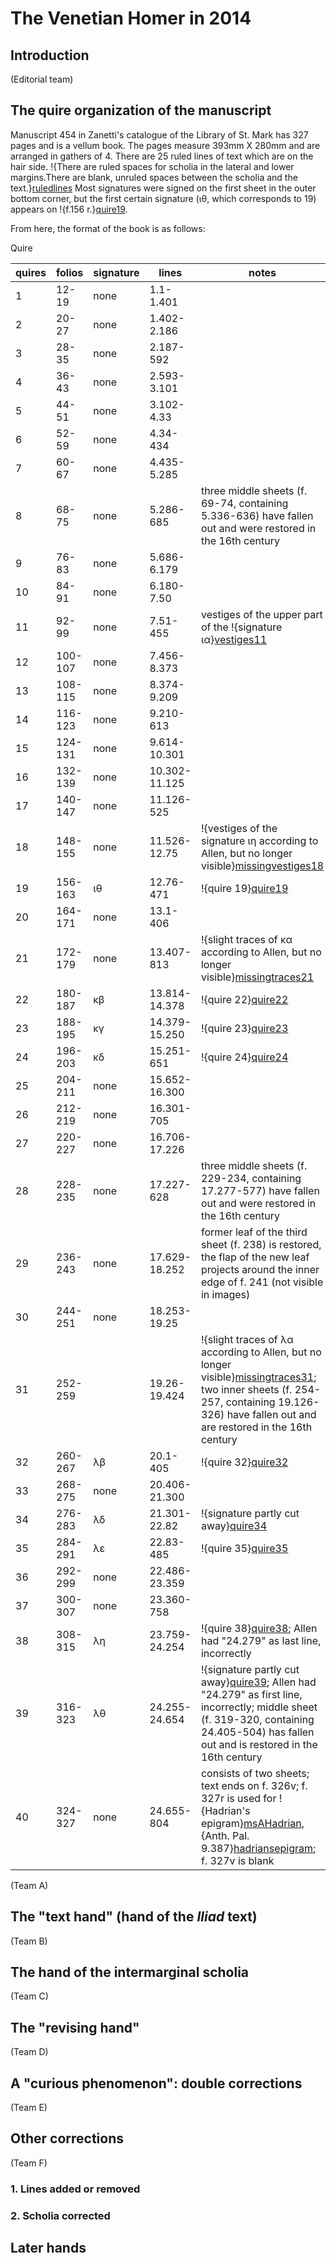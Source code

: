 # The Venetian Homer in 2014 #

## Introduction ##


(Editorial team)

## The quire organization of the manuscript ##
Manuscript 454 in Zanetti's catalogue of the Library of St. Mark has 327 pages and is a vellum book. The pages measure 393mm X 280mm and are arranged in gathers of 4. There are 25 ruled lines of text which are on the hair side. 
!{There are ruled spaces for scholia in the lateral and lower margins.There are blank, unruled spaces between the scholia and the text.}[ruledlines] 
Most signatures were signed on the first sheet in the outer bottom corner, but the first certain signature (ιθ, which corresponds to 19) appears on !{f.156 r.}[quire19].

[quire19]: urn:cite:hmt:vaimg.VA156RN-0327@0.8116,0.8805,0.1052,0.0699

[ruledlines]: urn:cite:hmt:vaimg.VA156RN-0327@0.0691,0.6075,0.7074,0.1571


From here, the format of the book is as follows:





Quire

| quires | folios | signature | lines | notes |
|  ------	| ------	| ------	| ------	| -----  |  
|  1 | 12-19 | none | 1.1-1.401 | |  
|  2 | 20-27 | none | 1.402-2.186 | | 
|  3 | 28-35 | none | 2.187-592 | |
|  4 | 36-43 | none | 2.593-3.101 | |
|  5 | 44-51 | none | 3.102-4.33 | |
|  6 | 52-59 | none | 4.34-434 | |
|  7 | 60-67 | none | 4.435-5.285 | |
|  8 | 68-75 | none | 5.286-685 | three middle sheets (f. 69-74, containing 5.336-636) have fallen out and were restored in the 16th century |
|  9 | 76-83 | none | 5.686-6.179 | |
| 10 | 84-91 | none | 6.180-7.50 | |
| 11 | 92-99 | none | 7.51-455 | vestiges of the upper part of the !{signature ια}[vestiges11] |
| 12 | 100-107 | none | 7.456-8.373 | |
| 13 | 108-115 | none | 8.374-9.209 | |
| 14 | 116-123 | none | 9.210-613 | |
| 15 | 124-131 | none | 9.614-10.301 | |
| 16 | 132-139 | none | 10.302-11.125 | |
| 17 | 140-147 | none | 11.126-525 | |
| 18 | 148-155 | none | 11.526-12.75 | !{vestiges of the signature ιη according to Allen, but no longer visible}[missingvestiges18] |
| 19 | 156-163 | ιθ | 12.76-471 | !{quire 19}[quire19] |
| 20 | 164-171 | none | 13.1-406 | |
| 21 | 172-179 | none | 13.407-813 | !{slight traces of κα according to Allen, but no longer visible}[missingtraces21] |
| 22 | 180-187 | κβ | 13.814-14.378 | !{quire 22}[quire22] |
| 23 | 188-195 | κγ | 14.379-15.250 | !{quire 23}[quire23] |
| 24 | 196-203 | κδ | 15.251-651 | !{quire 24}[quire24]
| 25 | 204-211 | none | 15.652-16.300 | |
| 26 | 212-219 | none | 16.301-705 | |
| 27 | 220-227 | none | 16.706-17.226 | |
| 28 | 228-235 | none | 17.227-628 | three middle sheets (f. 229-234, containing 17.277-577) have fallen out and were restored in the 16th century |
| 29 | 236-243 | none | 17.629-18.252 | former leaf of the third sheet (f. 238) is restored, the flap of the new leaf projects around the inner edge of f. 241 (not visible in images) |
| 30 | 244-251 | none | 18.253-19.25 | |
| 31 | 252-259 | | 19.26-19.424 | !{slight traces of λα according to Allen, but no longer visible}[missingtraces31]; two inner sheets (f. 254-257, containing 19.126-326) have fallen out and are restored in the 16th century |
| 32 | 260-267 | λβ | 20.1-405 | !{quire 32}[quire32] |
| 33 | 268-275 | none | 20.406-21.300 | |
| 34 | 276-283 | λδ | 21.301-22.82 | !{signature partly cut away}[quire34] |
| 35 | 284-291 | λε | 22.83-485 | !{quire 35}[quire35] |
| 36 | 292-299 | none | 22.486-23.359 | |
| 37 | 300-307 | none | 23.360-758 | |
| 38 | 308-315 | λη | 23.759-24.254 | !{quire 38}[quire38]; Allen had "24.279" as last line, incorrectly |
| 39 | 316-323 | λθ | 24.255-24.654 | !{signature partly cut away}[quire39]; Allen had "24.279" as first line, incorrectly; middle sheet (f. 319-320, containing 24.405-504) has fallen out and is restored in the 16th century |
| 40 | 324-327 | none | 24.655-804 | consists of two sheets; text ends on f. 326v; f. 327r is used for !{Hadrian's epigram}[msAHadrian], {Anth. Pal. 9.387}[hadriansepigram]; f. 327v is blank |

[vestiges11]: urn:cite:hmt:vaimg.VA092RN-0264@0.8168,0.8888,0.0821,0.0436

[missingvestiges18]: urn:cite:hmt:vaimg.VA148RN-0320@0.7277,0.8783,0.1782,0.0721

[missingtraces21]: urn:cite:hmt:vaimg.VA172RN-0343@0.7357,0.8648,0.1842,0.0759

[quire22]: urn:cite:hmt:vaimg.VA180RN-0351@0.7838,0.8813,0.1221,0.0541

[quire23]: urn:cite:hmt:vaimg.VA188RN-0359@0.8188,0.8971,0.0811,0.0323

[quire24]: urn:cite:hmt:vaimg.VA196RN-0367@0.8108,0.8873,0.0811,0.0488

[missingtraces31]: urn:cite:hmt:vaimg.VA252RN-0423@0.8378,0.8948,0.0991,0.0421

[quire32]: urn:cite:hmt:vaimg.VA260RN-0431@0.8539,0.879,0.0821,0.0594

[quire34]: urn:cite:hmt:vaimg.VA276RN-0446@0.8689,0.8843,0.0551,0.0496

[quire35]: urn:cite:hmt:vaimg.VA284RN-0454@0.8749,0.8941,0.0541,0.0383

[quire38]: urn:cite:hmt:vaimg.VA308RN-0478@0.8859,0.8693,0.0531,0.0526

[quire39]: urn:cite:hmt:vaimg.VA316RN-0486@0.8699,0.8685,0.033,0.0481

[hadriansepigram]: urn:cts:greekLit:tlg7000.tlg001:9.387

[msAHadrian]: urn:cite:hmt:vaimg.VA327RN-0497@0.1782,0.2089,0.4965,0.1938

(Team A)

## The "text hand" (hand of the *Iliad* text) ##

(Team B)


## The hand of the intermarginal scholia ##


(Team C)


## The "revising hand" ##

(Team D)


## A "curious phenomenon":  double corrections ##


(Team E)


## Other corrections ##

(Team F)

### 1. Lines added or removed ###

### 2. Scholia corrected ###


## Later hands ##





